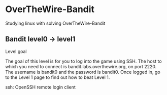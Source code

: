 # OverTheWire-Bandit
Studying linux with solving OverTheWire-Bandit

Bandit level0 -> level1
---
Level goal

The goal of this level is for you to log into the game using SSH. The host to which you need to connect is bandit.labs.overthewire.org, on port 2220. The username is bandit0 and the password is bandit0. Once logged in, go to the Level 1 page to find out how to beat Level 1.

ssh: OpenSSH remote login client
